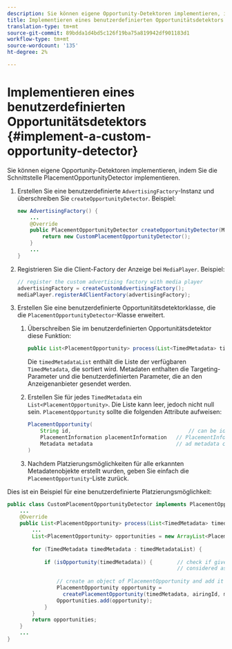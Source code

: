 ```yaml
---
description: Sie können eigene Opportunity-Detektoren implementieren, indem Sie die Schnittstelle PlacementOpportunityDetector implementieren.
title: Implementieren eines benutzerdefinierten Opportunitätsdetektors
translation-type: tm+mt
source-git-commit: 89bdda1d4bd5c126f19ba75a819942df901183d1
workflow-type: tm+mt
source-wordcount: '135'
ht-degree: 2%

---
```



# Implementieren eines benutzerdefinierten Opportunitätsdetektors {#implement-a-custom-opportunity-detector}

Sie können eigene Opportunity-Detektoren implementieren, indem Sie die Schnittstelle PlacementOpportunityDetector implementieren.

1. Erstellen Sie eine benutzerdefinierte `AdvertisingFactory`-Instanz und überschreiben Sie `createOpportunityDetector`. Beispiel:

   ```java
   new AdvertisingFactory() { 
       ... 
       @Override 
       public PlacementOpportunityDetector createOpportunityDetector(MediaPlayerItem item) { 
           return new CustomPlacementOpportunityDetector(); 
       } 
       ... 
   }
   ```

1. Registrieren Sie die Client-Factory der Anzeige bei `MediaPlayer`. Beispiel:

   ```java
   // register the custom advertising factory with media player 
   advertisingFactory = createCustomAdvertisingFactory(); 
   mediaPlayer.registerAdClientFactory(advertisingFactory);
   ```

1. Erstellen Sie eine benutzerdefinierte Opportunitätsdetektorklasse, die die `PlacementOpportunityDetector`-Klasse erweitert.
   1. Überschreiben Sie im benutzerdefinierten Opportunitätsdetektor diese Funktion:

      ```java
      public List<PlacementOpportunity> process(List<TimedMetadata> timedMetadataList, Metadata metadata)
      ```

      Die `timedMetadataList` enthält die Liste der verfügbaren `TimedMetadata`, die sortiert wird. Metadaten enthalten die Targeting-Parameter und die benutzerdefinierten Parameter, die an den Anzeigenanbieter gesendet werden.

   1. Erstellen Sie für jedes `TimedMetadata` ein `List<PlacementOpportunity>`. Die Liste kann leer, jedoch nicht null sein. `PlacementOpportunity` sollte die folgenden Attribute aufweisen:

      ```java
      PlacementOpportunity( 
          String id,                                      // can be id from timedMetadata 
          PlacementInformation placementInformation   // PlacementInformation object containing Type, time, duration 
          Metadata metadata                           // ad metadata containing targeting params sent to the ad provider 
      )
      ```

   1. Nachdem Platzierungsmöglichkeiten für alle erkannten Metadatenobjekte erstellt wurden, geben Sie einfach die `PlacementOpportunity`-Liste zurück.

Dies ist ein Beispiel für eine benutzerdefinierte Platzierungsmöglichkeit:

```java
public class CustomPlacementOpportunityDetector implements PlacementOpportunityDetector { 
    ... 
    @Override 
    public List<PlacementOpportunity> process(List<TimedMetadata> timedMetadataList, Metadata metadata) { 
        ... 
        List<PlacementOpportunity> opportunities = new ArrayList<PlacementOpportunity>(); 
 
        for (TimedMetadata timedMetadata : timedMetadataList) { 
 
            if (isOpportunity(timedMetadata)) {        // check if given timedMetadata should be  
                                                       // considered as an opportunity 
 
                // create an object of PlacementOpportunity and add it to the opportunities list 
                PlacementOpportunity opportunity =  
                  createPlacementOpportunity(timedMetadata, airingId, metadata); 
                Opportunities.add(opportunity); 
            } 
        } 
        return opportunities; 
    }    
    ... 
} 
```

